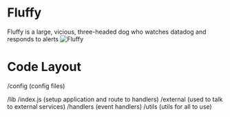 # Fluffy
Fluffy is a large, vicious, three-headed dog who watches datadog and responds to alerts
![Fluffy](http://www.hotflick.net/flicks/2001_Harry_Potter_and_the_Sorcerer_s_Stone/big/fhd001HPO_Miscellaneous_007.jpg)


# Code Layout
/config (config files)

/lib
    /index.js (setup application and route to handlers)
    /external (used to talk to external services)
    /handlers (event handlers)
    /utils    (utils for all to use)

